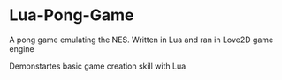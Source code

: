 # Lua-Pong-Game
A pong game emulating the NES. Written in Lua and ran in Love2D game engine

Demonstartes basic game creation skill with Lua
